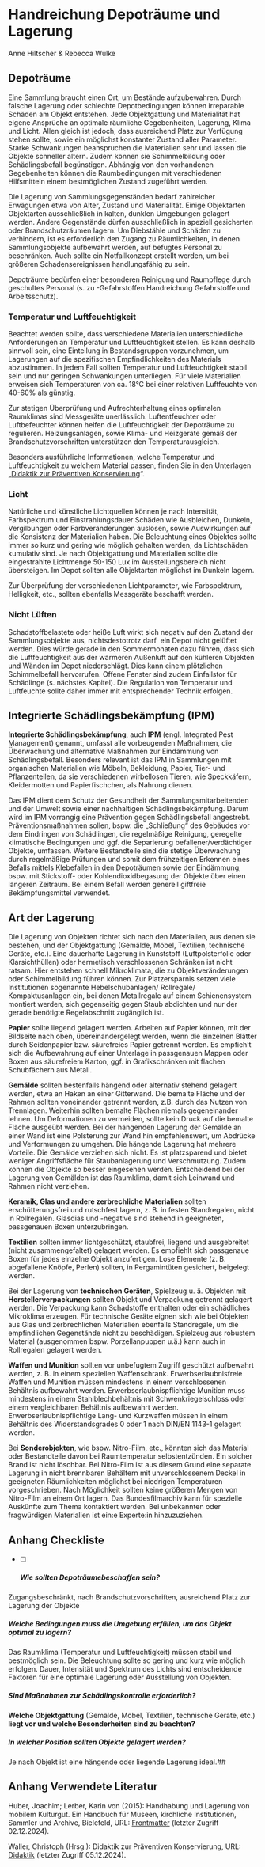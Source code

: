 # Handreichung Depoträume und Lagerung

Anne Hiltscher & Rebecca Wulke 

## 

## Depoträume

Eine Sammlung braucht einen Ort, um Bestände aufzubewahren. Durch falsche Lagerung oder schlechte Depotbedingungen können irreparable Schäden am Objekt entstehen. Jede Objektgattung und Materialität hat eigene Ansprüche an optimale räumliche Gegebenheiten, Lagerung, Klima und Licht. Allen gleich ist jedoch, dass
ausreichend Platz zur Verfügung stehen sollte, sowie ein möglichst konstanter
Zustand aller Parameter. Starke Schwankungen beanspruchen die Materialien sehr
und lassen die Objekte schneller altern. Zudem können sie Schimmelbildung oder
Schädlingsbefall begünstigen. Abhängig von den vorhandenen Gegebenheiten können
die Raumbedingungen mit verschiedenen Hilfsmitteln einem bestmöglichen Zustand
zugeführt werden.

Die Lagerung von Sammlungsgegenständen bedarf zahlreicher Erwägungen etwa von
Alter, Zustand und Materialität. Einige Objektarten Objektarten ausschließlich
in kalten, dunklen Umgebungen gelagert werden. Andere Gegenstände dürfen
ausschließlich in speziell gesicherten oder Brandschutzräumen lagern. Um
Diebstähle und Schäden zu verhindern, ist es erforderlich den Zugang zu
Räumlichkeiten, in denen Sammlungsobjekte aufbewahrt werden, auf befugtes
Personal zu beschränken. Auch sollte ein Notfallkonzept erstellt werden, um bei
größeren Schadensereignissen handlungsfähig zu sein.

Depoträume bedürfen einer besonderen Reinigung und Raumpflege durch geschultes Personal (s. zu -Gefahrstoffen Handreichung Gefahrstoffe und Arbeitsschutz).

### Temperatur und Luftfeuchtigkeit

Beachtet werden sollte, dass verschiedene Materialien unterschiedliche Anforderungen an Temperatur und Luftfeuchtigkeit stellen. Es kann deshalb sinnvoll sein, eine Einteilung in Bestandsgruppen vorzunehmen, um Lagerungen auf die spezifischen Empfindlichkeiten des Materials abzustimmen. In jedem Fall sollten Temperatur und Luftfeuchtigkeit stabil sein und nur geringen Schwankungen unterliegen. Für viele Materialien erweisen sich Temperaturen von ca. 18°C bei einer relativen Luftfeuchte von 40-60% als günstig.

Zur stetigen Überprüfung und Aufrechterhaltung eines optimalen Raumklimas sind Messgeräte unerlässlich. Luftentfeuchter oder Luftbefeuchter können helfen die
Luftfeuchtigkeit der Depoträume zu regulieren. Heizungsanlagen, sowie Klima-
und Heizgeräte gemäß der Brandschutzvorschriften unterstützen den Temperaturausgleich.

Besonders ausführliche Informationen, welche Temperatur und Luftfeuchtigkeit zu welchem Material passen, finden Sie in den Unterlagen „[Didaktik zur Präventiven Konservierung](https://llfa.de/didaktik.html)“.

### Licht

Natürliche und künstliche Lichtquellen können je nach Intensität, Farbspektrum und
Einstrahlungsdauer Schäden wie Ausbleichen, Dunkeln, Vergilbungen oder Farbveränderungen auslösen, sowie Auswirkungen auf die Konsistenz der Materialien haben. Die Beleuchtung eines Objektes sollte immer so kurz und gering wie möglich gehalten werden, da Lichtschäden kumulativ sind. Je nach Objektgattung und Materialien sollte die eingestrahlte Lichtmenge 50-150 Lux im Ausstellungsbereich nicht übersteigen. Im Depot sollten alle Objektarten möglichst im Dunkeln lagern.

Zur Überprüfung der verschiedenen Lichtparameter, wie Farbspektrum, Helligkeit, etc., sollten ebenfalls Messgeräte beschafft werden.

### Nicht Lüften

Schadstoffbelastete oder heiße Luft wirkt sich negativ auf den Zustand der Sammlungsobjekte aus, nichtsdestotrotz darf  ein Depot nicht gelüftet werden. Dies würde gerade in den Sommermonaten dazu führen, dass sich die Luftfeuchtigkeit aus der wärmeren Außenluft auf den kühleren Objekten und Wänden im Depot niederschlägt. Dies kann einem plötzlichen Schimmelbefall hervorrufen. Offene Fenster sind zudem Einfallstor für Schädlinge (s. nächstes Kapitel). Die Regulation von
Temperatur und Luftfeuchte sollte daher immer mit entsprechender Technik erfolgen.

## Integrierte Schädlingsbekämpfung (IPM)

**Integrierte Schädlingsbekämpfung**, auch **IPM** (engl. Integrated Pest Management) genannt, umfasst alle vorbeugenden Maßnahmen, die Überwachung und alternative Maßnahmen zur Eindämmung von Schädlingsbefall. Besonders relevant ist das IPM in Sammlungen mit organischen Materialien wie Möbeln, Bekleidung, Papier, Tier- und Pflanzenteilen, da sie verschiedenen wirbellosen Tieren, wie Speckkäfern, Kleidermotten und Papierfischchen, als Nahrung dienen.

Das IPM dient dem Schutz der Gesundheit der Sammlungsmitarbeitenden und der Umwelt sowie einer nachhaltigen Schädlingsbekämpfung. Darum wird im IPM vorrangig eine Prävention gegen Schädlingsbefall angestrebt. Präventionsmaßnahmen sollen, bspw. die „Schließung“ des Gebäudes vor dem Eindringen von Schädlingen, die
regelmäßige Reinigung, geregelte klimatische Bedingungen und ggf. die Separierung befallener/verdächtiger Objekte, umfassen. Weitere Bestandteile sind die stetige Überwachung durch regelmäßige Prüfungen und somit dem frühzeitigen Erkennen eines Befalls mittels Klebefallen in den Depoträumen sowie der Eindämmung, bspw. mit Stickstoff- oder Kohlendioxidbegasung der Objekte über einen längeren Zeitraum.
Bei einem Befall werden generell giftfreie Bekämpfungsmittel verwendet.

## Art der Lagerung

Die Lagerung von Objekten richtet sich nach den Materialien, aus denen sie bestehen, und der Objektgattung (Gemälde, Möbel, Textilien, technische Geräte, etc.). Eine dauerhafte Lagerung in Kunststoff (Luftpolsterfolie oder Klarsichthüllen) oder hermetisch verschlossenen Schränken ist nicht ratsam. Hier entstehen schnell Mikroklimata, die zu Objektveränderungen oder Schimmelbildung führen können. Zur Platzersparnis setzen viele Institutionen sogenannte Hebelschubanlagen/ Rollregale/ Kompaktusanlagen ein, bei denen Metallregale auf einem Schienensystem montiert werden, sich gegenseitig gegen Staub abdichten und nur der gerade benötigte Regelabschnitt zugänglich ist.

**Papier** sollte liegend gelagert werden. Arbeiten auf Papier können, mit der
Bildseite nach oben, übereinandergelegt werden, wenn die einzelnen Blätter durch Seidenpapier bzw. säurefreies Papier getrennt werden. Es empfiehlt sich die Aufbewahrung auf einer Unterlage in passgenauen Mappen oder Boxen aus säurefreiem Karton, ggf. in Grafikschränken mit flachen Schubfächern aus Metall.

**Gemälde** sollten bestenfalls hängend oder alternativ stehend gelagert werden, etwa an Haken an einer Gitterwand. Die bemalte Fläche und der Rahmen sollten voneinander getrennt werden, z.B. durch das Nutzen von Trennlagen. Weiterhin sollten bemalte Flächen niemals gegeneinander lehnen. Um Deformationen zu vermeiden, sollte kein Druck auf die bemalte Fläche ausgeübt werden. Bei der hängenden Lagerung der Gemälde an einer Wand ist eine Polsterung zur Wand hin empfehlenswert, um Abdrücke und Verformungen zu umgehen. Die hängende Lagerung hat mehrere Vorteile. Die Gemälde verziehen sich nicht. Es ist platzsparend und bietet weniger Angriffsfläche für Staubanlagerung und Verschmutzung. Zudem können die Objekte so besser eingesehen werden. Entscheidend bei der Lagerung von Gemälden ist das Raumklima, damit sich Leinwand und Rahmen nicht verziehen.

**Keramik, Glas und andere zerbrechliche Materialien** sollten erschütterungsfrei und rutschfest lagern, z. B. in festen Standregalen, nicht in Rollregalen. Glasdias und
-negative sind stehend in geeigneten, passgenauen Boxen unterzubringen.

**Textilien** sollten immer lichtgeschützt, staubfrei, liegend und ausgebreitet (nicht zusammengefaltet) gelagert werden. Es empfiehlt sich passgenaue Boxen für jedes einzelne Objekt anzufertigen. Lose Elemente (z. B. abgefallene Knöpfe, Perlen) sollten, in Pergamintüten gesichert, beigelegt werden.

Bei der Lagerung von **technischen Geräten**, Spielzeug u. ä. Objekten mit **Herstellerverpackungen** sollten Objekt und Verpackung getrennt gelagert werden. Die Verpackung kann Schadstoffe enthalten oder ein schädliches Mikroklima erzeugen. Für technische Geräte eignen sich wie bei Objekten aus Glas und zerbrechlichen Materialien ebenfalls Standregale, um die empfindlichen Gegenstände nicht zu beschädigen. Spielzeug aus robustem Material (ausgenommen bspw. Porzellanpuppen u.ä.) kann auch in Rollregalen gelagert werden.

**Waffen und Munition** sollten vor unbefugtem Zugriff geschützt aufbewahrt werden, z. B. in einem speziellen Waffenschrank. Erwerbserlaubnisfreie Waffen und Munition müssen mindestens in einem verschlossenen Behältnis aufbewahrt werden. Erwerbserlaubnispflichtige Munition muss mindestens in einem Stahlblechbehältnis mit Schwenkriegelschloss oder einem vergleichbaren Behältnis aufbewahrt werden. Erwerbserlaubnispflichtige Lang- und Kurzwaffen müssen in einem Behältnis des Widerstandsgrades 0 oder 1 nach DIN/EN 1143-1 gelagert werden.

Bei **Sonderobjekten**, wie bspw. Nitro-Film, etc., könnten sich das Material
oder Bestandteile davon bei Raumtemperatur selbstentzünden. Ein solcher
Brand ist nicht löschbar. Bei Nitro-Film ist aus diesem Grund eine separate Lagerung in nicht brennbaren Behältern mit unverschlossenem Deckel in geeigneten Räumlichkeiten möglichst bei niedrigen Temperaturen vorgeschrieben. Nach Möglichkeit sollten keine größeren Mengen von Nitro-Film an einem Ort lagern. Das Bundesfilmarchiv kann für spezielle Auskünfte zum Thema kontaktiert werden.  Bei unbekannten oder fragwürdigen Materialien ist ein:e Experte:in hinzuzuziehen.

## Anhang Checkliste

- [ ] ##### Wie sollten Depoträumebeschaffen sein?

Zugangsbeschränkt, nach Brandschutzvorschriften, ausreichend Platz zur Lagerung der Objekte

##### Welche Bedingungen muss die Umgebung erfüllen, um das Objekt optimal zu lagern?

Das Raumklima (Temperatur und Luftfeuchtigkeit) müssen stabil und bestmöglich sein. Die Beleuchtung sollte so gering und kurz wie möglich erfolgen. Dauer, Intensität und Spektrum des Lichts sind entscheidende Faktoren für eine optimale Lagerung oder Ausstellung von Objekten. 

##### **Sind Maßnahmen zur Schädlingskontrolle erforderlich**?

**Welche Objektgattung** (Gemälde, Möbel, Textilien, technische Geräte, etc.) **liegt vor und welche Besonderheiten sind zu beachten?**

##### In welcher Position sollten Objekte gelagert werden?

Je nach Objekt ist eine hängende oder liegende Lagerung ideal.##  

## Anhang Verwendete Literatur

Huber, Joachim; Lerber, Karin von (2015): Handhabung und Lagerung von mobilem Kulturgut. Ein Handbuch für Museen, kirchliche Institutionen, Sammler und Archive, Bielefeld, URL: [Frontmatter](https://doi.org/10.14361/9783839401408-fm) (letzter Zugriff 02.12.2024).

Waller, Christoph (Hrsg.): Didaktik zur Präventiven Konservierung, URL: [Didaktik](https://llfa.de/didaktik.html) (letzter Zugriff 05.12.2024).
